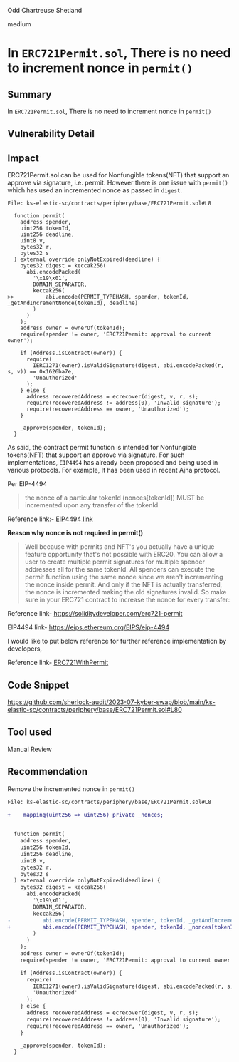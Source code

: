 Odd Chartreuse Shetland

medium

# In `ERC721Permit.sol`, There is no need to increment nonce in `permit()`
## Summary
In `ERC721Permit.sol`, There is no need to increment nonce in `permit()`

## Vulnerability Detail
## Impact

ERC721Permit.sol can be used for Nonfungible tokens(NFT) that support an approve via signature, i.e. permit. However there is one issue with `permit()` which has used an incremented nonce as passed in `digest`.

```Solidity
File: ks-elastic-sc/contracts/periphery/base/ERC721Permit.sol#L8

  function permit(
    address spender,
    uint256 tokenId,
    uint256 deadline,
    uint8 v,
    bytes32 r,
    bytes32 s
  ) external override onlyNotExpired(deadline) {
    bytes32 digest = keccak256(
      abi.encodePacked(
        '\x19\x01',
        DOMAIN_SEPARATOR,
        keccak256(
>>          abi.encode(PERMIT_TYPEHASH, spender, tokenId, _getAndIncrementNonce(tokenId), deadline)
        )
      )
    );
    address owner = ownerOf(tokenId);
    require(spender != owner, 'ERC721Permit: approval to current owner');

    if (Address.isContract(owner)) {
      require(
        IERC1271(owner).isValidSignature(digest, abi.encodePacked(r, s, v)) == 0x1626ba7e,
        'Unauthorized'
      );
    } else {
      address recoveredAddress = ecrecover(digest, v, r, s);
      require(recoveredAddress != address(0), 'Invalid signature');
      require(recoveredAddress == owner, 'Unauthorized');
    }

    _approve(spender, tokenId);
  }
```

As said, the contract permit function is intended for Nonfungible tokens(NFT) that support an approve via signature. For such implementations, `EIP4494` has already been proposed and being used in various protocols. For example, It has been used in recent Ajna protocol.

Per EIP-4494

> the nonce of a particular tokenId (nonces[tokenId]) MUST be incremented upon any transfer of the tokenId

Reference link:- [EIP4494 link](https://eips.ethereum.org/EIPS/eip-4494)

**Reason why nonce is not required in permit()**

> Well because with permits and NFT's you actually have a unique feature opportunity that's not possible with ERC20. You can allow a user to create multiple permit signatures for multiple spender addresses all for the same tokenId. All spenders can execute the permit function using the same nonce since we aren't incrementing the nonce inside permit. And only if the NFT is actually transferred, the nonce is incremented making the old signatures invalid. So make sure in your ERC721 contract to increase the nonce for every transfer:

Reference link- https://soliditydeveloper.com/erc721-permit

EIP4494 link- https://eips.ethereum.org/EIPS/eip-4494

I would like to put below reference for further reference implementation by developers,

Reference link- [ERC721WithPermit](https://github.com/dievardump/erc721-with-permits/blob/main/contracts/ERC721WithPermit.sol)

## Code Snippet
https://github.com/sherlock-audit/2023-07-kyber-swap/blob/main/ks-elastic-sc/contracts/periphery/base/ERC721Permit.sol#L80

## Tool used
Manual Review

## Recommendation
Remove the incremented nonce in `permit()` 

```diff
File: ks-elastic-sc/contracts/periphery/base/ERC721Permit.sol#L8

+    mapping(uint256 => uint256) private _nonces;
  

  function permit(
    address spender,
    uint256 tokenId,
    uint256 deadline,
    uint8 v,
    bytes32 r,
    bytes32 s
  ) external override onlyNotExpired(deadline) {
    bytes32 digest = keccak256(
      abi.encodePacked(
        '\x19\x01',
        DOMAIN_SEPARATOR,
        keccak256(
-          abi.encode(PERMIT_TYPEHASH, spender, tokenId, _getAndIncrementNonce(tokenId), deadline)
+          abi.encode(PERMIT_TYPEHASH, spender, tokenId, _nonces[tokenId], deadline)
        )
      )
    );
    address owner = ownerOf(tokenId);
    require(spender != owner, 'ERC721Permit: approval to current owner');

    if (Address.isContract(owner)) {
      require(
        IERC1271(owner).isValidSignature(digest, abi.encodePacked(r, s, v)) == 0x1626ba7e,
        'Unauthorized'
      );
    } else {
      address recoveredAddress = ecrecover(digest, v, r, s);
      require(recoveredAddress != address(0), 'Invalid signature');
      require(recoveredAddress == owner, 'Unauthorized');
    }

    _approve(spender, tokenId);
  }
```
